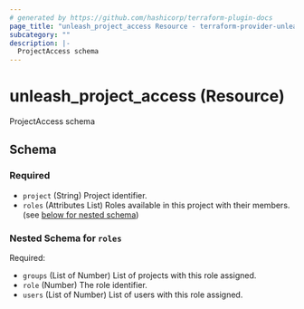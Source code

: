 ```yaml
---
# generated by https://github.com/hashicorp/terraform-plugin-docs
page_title: "unleash_project_access Resource - terraform-provider-unleash"
subcategory: ""
description: |-
  ProjectAccess schema
---
```


# unleash_project_access (Resource)

ProjectAccess schema



<!-- schema generated by tfplugindocs -->
## Schema

### Required

- `project` (String) Project identifier.
- `roles` (Attributes List) Roles available in this project with their members. (see [below for nested schema](#nestedatt--roles))

<a id="nestedatt--roles"></a>
### Nested Schema for `roles`

Required:

- `groups` (List of Number) List of projects with this role assigned.
- `role` (Number) The role identifier.
- `users` (List of Number) List of users with this role assigned.
